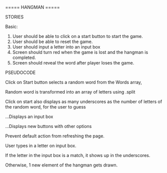 ===== HANGMAN =====

STORIES

Basic:
1. User should be able to click on a start button to start the game.
2. User should be able to reset the game.
3. User should input a letter into an input box
4. Screen should turn red when the game is lost and the hangman is completed.
5. Screen should reveal the word after player loses the game.


PSEUDOCODE

Click on Start button selects a random word from the Words array,

Random word is transformed into an array of letters using .split

Click on start also displays as many underscores as the number of letters of the random word, for the user to guess

...Displays an input box

...Displays new buttons with other options


Prevent default action from refreshing the page.

User types in a letter on input box.

If the letter in the input box is a match, it shows up in the underscores.

Otherwise, 1 new element of the hangman gets drawn.
